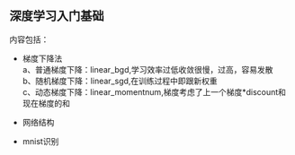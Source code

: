 ﻿## 深度学习入门基础

内容包括：
* 梯度下降法
  </br>a、普通梯度下降：linear_bgd,学习效率过低收敛很慢，过高，容易发散
  </br>b、随机梯度下降：linear_sgd,在训练过程中即跟新权重
  </br>c、动态梯度下降：linear_momentnum,梯度考虑了上一个梯度*discount和现在梯度的和
  
* 网络结构
* mnist识别
